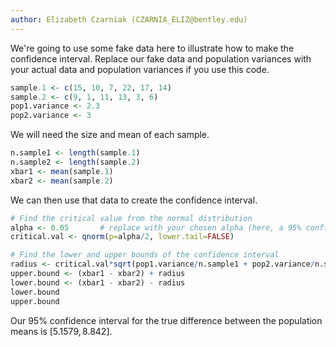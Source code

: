 ```yaml
---
author: Elizabeth Czarniak (CZARNIA_ELIZ@bentley.edu)
---
```


We're going to use some fake data here to illustrate how to make the confidence
interval. Replace our fake data and population variances with your actual data
and population variances if you use this code.

```R
sample.1 <- c(15, 10, 7, 22, 17, 14)
sample.2 <- c(9, 1, 11, 13, 3, 6)
pop1.variance <- 2.3
pop2.variance <- 3
```

We will need the size and mean of each sample.

```R
n.sample1 <- length(sample.1)
n.sample2 <- length(sample.2)
xbar1 <- mean(sample.1)
xbar2 <- mean(sample.2)
```

We can then use that data to create the confidence interval.

```R
# Find the critical value from the normal distribution
alpha <- 0.05       # replace with your chosen alpha (here, a 95% confidence level)
critical.val <- qnorm(p=alpha/2, lower.tail=FALSE)

# Find the lower and upper bounds of the confidence interval
radius <- critical.val*sqrt(pop1.variance/n.sample1 + pop2.variance/n.sample2)
upper.bound <- (xbar1 - xbar2) + radius
lower.bound <- (xbar1 - xbar2) - radius
lower.bound
upper.bound
```

Our 95% confidence interval for the true difference between the population means
is $[5.1579, 8.842]$.
